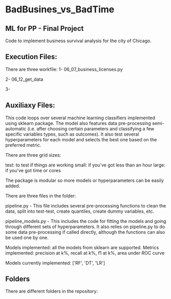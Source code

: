 # BadBusines_vs_BadTime
## ML for PP - Final Project

Code to implement business survival analysis for the city of Chicago.

## Execution Files:
There are three workfile:
1- 06_07_business_licenses.py

2- 06_12_get_data

3- 

## Auxiliaxy Files:

This code loops over several machine learning classifiers implemented using sklearn package. The model also features data pre-processing semi-automatic (i.e. after choosing certain parameters and classifying a few specific variables types, such as outcomes). It also test several hyperparameters for each model and selects the best one based on the preferred metric.

There are three grid sizes:

test: to test if things are working small: if you've got less than an hour large: if you've got time or cores

The package is modular so more models or hyperparameters can be easily added.

There are three files in the folder:

pipeline.py - This file includes several pre-processing functions to clean the data, split into test-test, create quantiles, create dummy variables, etc.

pipeline_models.py - This includes the code for fitting the models and going through different sets of hyperparameters. It also relies on pipeline.py to do some data pre-processing if called directly, although the functions can also be used one by one.

Models implemented: all the models from sklearn are supported. Metrics implemented: precision at k%, recall at k%, f1 at k%, area under ROC curve

Models currently implemented: ['RF', 'DT', 'LR']

## Folders

There are different folders in the repository:


